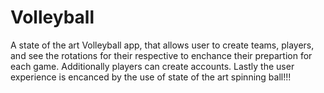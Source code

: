 # Volleyball
A state of the art Volleyball app, that allows user to create teams, players, and see the rotations for their respective to
enchance their prepartion for each game. Additionally players can create accounts. Lastly the user experience is encanced
by the use of state of the art spinning ball!!!
